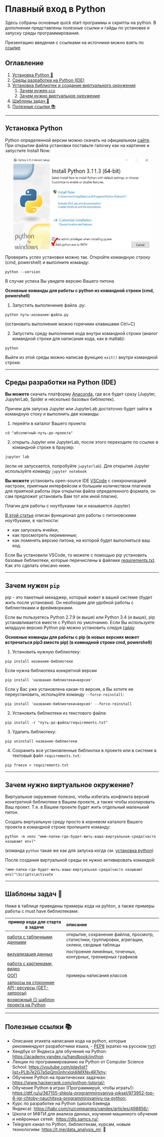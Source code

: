 # Плавный вход в Python
Здесь собраны основные quick start программы и скрипты на python. В дополнении представлены полезные ссылки и гайды по установке и запуску среды программирования. 

Презентацию введения с ссылками на источники можно взять по [ссылке](https://docs.google.com/presentation/d/1Y0ykNofupLzioS66xSxleAm_sMVdBT1Z/edit?usp=share_link&ouid=117033173110504155765&rtpof=true&sd=true)

## Оглавление

1. [Установка Python :hatching_chick:](#установка-python)
2. [Среды разработки на Python (IDE)](#среды-разработки-на-python-ide)
3. [Установка библиотек и создание виртуального окружения](#pip-venv)
    1. [Зачем нужен ```pip```](#зачем-нужен-pip)
    2. [Зачем нужно виртуальное окружение](#зачем-нужно-виртуальное-окружение)
4. [Шаблоны задач :newspaper:](#шаблоны-задач-newspaper)
5. [Полезные ссылки :books:](#ok-links)
    
____
## Установка Python
Python определенной версии можно скачать на официальном [сайте](https://www.python.org/downloads/).
При открытии файла установки поставьте галочку как на картинке и запустите Install Now:
<p align="center">
    <img src=./media/install-python-1.jpg width="450" height="300" />
</p>

Проверить успех установки можно так. Откройте командную строку (cmd, powershell) и выполните команду: 
```console
python --version
```
В случае успеха Вы увидете версию Вашего питона

__Основные команды для работы с python из командной строки (cmd, powershell)__
1. Запустить выполениние файла .py:
```console
python путь-название-файла.py
```
(остановить выполнение можно горячими клавишами Ctrl+C)

2. Запустить среду выполнения кода внутри командной строки (аналог командной строки для написания кода, как в matlab):
```console
python
```
Выйти из этой среды можно написав функцию `exit()` внутри командной строки.

____
## Среды разработки на Python (IDE)
__Вы можете__ скачать платформу [Anaconda](https://www.anaconda.com/products/distribution/start-coding-immediately), где все будет сразу (Jupyter, JupyterLab, Spider и несколько базовых библиотек).

Причем для запуска Jupyter или JupyterLab достаточно будет зайти в командную стоку и выполнить две команды:
1. перейти в каталог Вашего проекта:
```console
cd "абсолютный-путь-до-проекта"
```
2. открыть Jupyter или JupyterLab, после этого переходите по ссылке в командной строке в браузер:
```console
jupyter lab
```
(если не запускается, попробуйте `jupyterlab`). Для открытия Jupyter используйте команду `jupyter notebook`

__Вы можете__ установить open-source IDE [VSCode](https://code.visualstudio.com/) с синхронизацией настроек, приятным интерфейсом и большим количеством плагинов для приятной работы (при открытии файла определенного формата, он сам предложит установить Вам тот или иной плагин). 

Плагин для работы с ноутбуками так и называется Jupyter)

[В этой статье](https://code.visualstudio.com/docs/datascience/jupyter-notebooks) описан функционал для работы с питоновскими ноутбуками, в частности:
* как запускать ячейки;
* как просмотреть переменные;
* как поменять версию питона, на которой будет выполняться ваш код.

Если Вы установили VSCode, то можете с помощью pip установить базовые библиотеки, которые перечислены в файлике [requirements.txt](/requirements.txt). Как это сделать описано ниже.

____
## Зачем нужен ```pip```
pip - это пакетный менаджер, который живет в вашей системе (будет жить после установки). Он необходим для удобной работы с библиотеками и фреймворками.

Если вы пользуетесь Python 2.7.9 (и выше) или Python 3.4 (и выше), pip устанавливается вместе с Python по умолчанию. Если Вы используете младшую версию Python pip можно установить следуя [гайду](https://pythonru.com/baza-znanij/ustanovka-pip-dlja-python-i-bazovye-komandy)

__Основные команды для работы с pip (в новых версиях может встречаться pip3 вместо pip) (в комнадной строке cmd, powershell)__

1. Установить нужную библиотеку:
```console
pip install название-библиотеки
```
Если нужна библиотека конкретной версии
```console
pip install 'название-библиотеки=версия'
```
Если у Вас уже установлена какая-то версия, а Вы хотите ее переустановить, испольуйте команду `--force-reinstall`:
```console
pip install 'название-библиотеки=версия' --force-reinstall
```

2. Установить библиотеки из текстового файла:
```console
pip install -r "путь-до-файла/requirements.txt"
```

3. Удалить библиотеку:
```console
pip uninstall название-библиотеки
```

4. Сохранить все установленные библиотки в проекте или в системе в тектовый файл `requirements.txt`:
```console
pip freeze > requirements.txt
```
____
## Зачем нужно виртуальное окружение?
Виртуальное окружение полезно, чтобы избегать конфликта версий конктретной библиотеки в Вашем проекте, а также чтобы изолировать Ваш проект. Т.е. в Вашем проекте будет жить отдельный маленький питон.

Создать виртуальную среду просто в корневом каталоге Вашего проекта в командной строке пропишите команду:
```console
python -m venv "имя-папки-где-будет-жить-ваша-виртуальная-среда(часто называют env)"
```
(команда `python` такая же как для запуска когда см. [установка python](#установка-python))

После создания виртуальной среды ее нужно активировать командой:
```console
"имя-папки-где-будет-жить-ваша-виртуальная-среда(часто называют env)"\Scripts\activate
```
____
## Шаблоны задач :newspaper:

Ниже в таблице приведены примеры кода на pyhton, а также примеры работы с must have библиотеками:

| пример кода для старта в задаче | описание |
|----------------|:----------------|
| [работа с табличными данными](/templates/1.%20tables/table-work.ipynb)| открытие, сохранение файлов, просмотр, статистики, группировки, агрегации, склеки, сводные таблицы |
| [визуализация данных](/templates/2.%20data%20visualisation/data-plots.ipynb) | построение линейных, точечных, контурных, трехмерных графиков | 
| [работа с картинками, видео](/templates/3.%20images/) |  |
| [ООП](/templates/4.%20oop/test.ipynb) | примеры написания классов | 
| [запросы на сторонние API-ресурсы (GET-запросы)](/templates/5.%20requests/) |  | 
| [возможный :smirk: шаблон проекта на Python](/templates/6.%20py_project/) |  | 

____
## Полезные ссылки :books:
* Описание этикета написания кода на python, которые рекоммендуют разработчики языка, - [PEP8](https://pep8.org/) (кратко на русском [тут](https://pythonworld.ru/osnovy/pep-8-rukovodstvo-po-napisaniyu-koda-na-python.html))
* Хендбук от Яндекса для обучения на Python: https://academy.yandex.ru/handbook/python
* Лекции по программированию на Python от Computer Science School: https://youtube.com/playlist?list=PLlb7e2G7aSpQmGnhrxlqI4iMXNv4R7khy;
* Обучение Python на практических задачках: https://www.hackerrank.com/python-tutorial/;
* Обучение Python в играх (Программируй, чтобы играть!): https://dtf.ru/u/367155-shkola-programmirovaniya-piksel/973952-top-8-igr-chtoby-nauchitsya-programmirovaniyu-na-python;
* Курс по разработке на Python (школа бэкенда Яндекса): https://habr.com/ru/companies/yandex/articles/498856/;
* Школа от МФТИ для анализа данных, изучения машинного обучения и нейронных сетей:  https://dls.samcs.ru/;
* Telegram канал по Python, библиотекам, курсам, новым технологиям: https://t.me/data_analysis_ml; 
